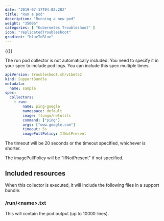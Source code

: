 ```yaml
---
date: "2019-07-17T04:02:20Z"
title: "Run a pod"
description: "Running a new pod"
weight: "35006"
categories: [ "Kubernetes Troubleshoot" ]
icon: "replicatedTroubleshoot"
gradient: "blueToBlue"
---
```


{{<legacynotice>}}

The run pod collector is not automatically included. You need to specify it in your spec to include pod logs. You can include this spec multiple times.


```yaml
apiVersion: troubleshoot.sh/v1beta2
kind: SupportBundle
metadata:
  name: sample
spec:
  collectors:
    - run:
        name: ping-google
        namespace: default
        image: flungo/netutils
        command: ["ping"]
        args: ["www.google.com"]
        timeout: 5s
        imagePullPolicy: IfNotPresent
```

The timeout will be 20 seconds or the timeout specified, whichever is shorter.

The imagePullPolicy will be "IfNotPresent" if not specified.

## Included resources

When this collector is executed, it will include the following files in a support bundle:

### /run/\<name\>.txt
This will contain the pod output (up to 10000 lines).
